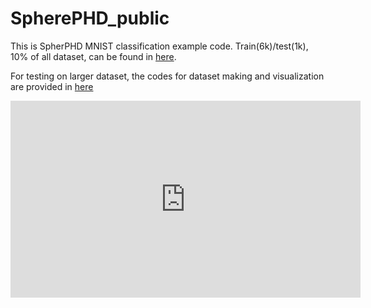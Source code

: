 SpherePHD_public
===============
This is SpherPHD MNIST classification example code. 
Train(6k)/test(1k), 10% of all dataset, can be found in [here](https://drive.google.com/drive/folders/1rvvedIZ8H0Qw4iYqmGyeR_X4QKCMppmJ?usp=sharing). 

For testing on larger dataset, the codes for dataset making and visualization are provided in [here](https://drive.google.com/open?id=1ZVx8E33d8z1_feBkMQ-UB_I2ogWO6jc3)

<iframe width="560" height="315" src="https://www.youtube.com/embed/y9YkOOTf8LQ" frameborder="0" allow="accelerometer; autoplay; encrypted-media; gyroscope; picture-in-picture" allowfullscreen></iframe>
